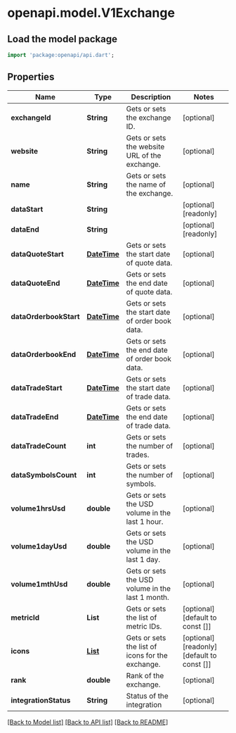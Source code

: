 # openapi.model.V1Exchange

## Load the model package
```dart
import 'package:openapi/api.dart';
```

## Properties
Name | Type | Description | Notes
------------ | ------------- | ------------- | -------------
**exchangeId** | **String** | Gets or sets the exchange ID. | [optional] 
**website** | **String** | Gets or sets the website URL of the exchange. | [optional] 
**name** | **String** | Gets or sets the name of the exchange. | [optional] 
**dataStart** | **String** |  | [optional] [readonly] 
**dataEnd** | **String** |  | [optional] [readonly] 
**dataQuoteStart** | [**DateTime**](DateTime.md) | Gets or sets the start date of quote data. | [optional] 
**dataQuoteEnd** | [**DateTime**](DateTime.md) | Gets or sets the end date of quote data. | [optional] 
**dataOrderbookStart** | [**DateTime**](DateTime.md) | Gets or sets the start date of order book data. | [optional] 
**dataOrderbookEnd** | [**DateTime**](DateTime.md) | Gets or sets the end date of order book data. | [optional] 
**dataTradeStart** | [**DateTime**](DateTime.md) | Gets or sets the start date of trade data. | [optional] 
**dataTradeEnd** | [**DateTime**](DateTime.md) | Gets or sets the end date of trade data. | [optional] 
**dataTradeCount** | **int** | Gets or sets the number of trades. | [optional] 
**dataSymbolsCount** | **int** | Gets or sets the number of symbols. | [optional] 
**volume1hrsUsd** | **double** | Gets or sets the USD volume in the last 1 hour. | [optional] 
**volume1dayUsd** | **double** | Gets or sets the USD volume in the last 1 day. | [optional] 
**volume1mthUsd** | **double** | Gets or sets the USD volume in the last 1 month. | [optional] 
**metricId** | **List<String>** | Gets or sets the list of metric IDs. | [optional] [default to const []]
**icons** | [**List<V1Icon>**](V1Icon.md) | Gets or sets the list of icons for the exchange. | [optional] [readonly] [default to const []]
**rank** | **double** | Rank of the exchange. | [optional] 
**integrationStatus** | **String** | Status of the integration | [optional] 

[[Back to Model list]](../README.md#documentation-for-models) [[Back to API list]](../README.md#documentation-for-api-endpoints) [[Back to README]](../README.md)


